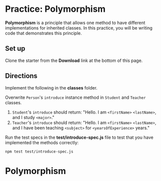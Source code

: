 # Practice: Polymorphism

**Polymorphism** is a principle that allows one method to have different
implementations for inherited classes. In this practice, you will be writing
code that demonstrates this principle.

## Set up

Clone the starter from the **Download** link at the bottom of this page.

## Directions

Implement the following in the __classes__ folder.

Overwrite `Person`'s `introduce` instance method in `Student` and `Teacher`
classes.

1. `Student`'s `introduce` should return: "Hello. I am `<firstName>`
   `<lastName>`, and I study `<major>`."
2. `Teacher`'s `introduce` should return: "Hello. I am `<firstName>`
   `<lastName>`, and I have been teaching `<subject>` for `<yearsOfExperience>`
   years."

Run the test specs in the __test/introduce-spec.js__ file to test that you
have implemented the methods correctly:

```shell
npm test test/introduce-spec.js
```
# Polymorphism
